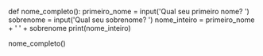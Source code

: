 def nome_completo():
 primeiro_nome = input('Qual seu primeiro nome? ')
 sobrenome = input('Qual seu sobrenome? ')
 nome_inteiro = primeiro_nome + ' ' + sobrenome
 print(nome_inteiro)

nome_completo()
